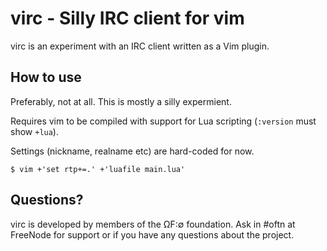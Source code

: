 
# virc - Silly IRC client for vim
virc is an experiment with an IRC client written as a Vim plugin.

## How to use
Preferably, not at all.  This is mostly a silly expermient.

Requires vim to be compiled with support for Lua scripting (`:version` must
show `+lua`).

Settings (nickname, realname etc) are hard-coded for now.

    $ vim +'set rtp+=.' +'luafile main.lua'


## Questions?
virc is developed by members of the ΩF:∅ foundation.  Ask in #oftn at FreeNode
for support or if you have any questions about the project.

